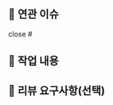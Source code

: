 ## 🔗 연관 이슈
<!-- 연관된 이슈 번호를 작성해주세요. PR이 머지되면 자동으로 이슈가 닫힙니다. -->
close #

## 📝 작업 내용
<!-- 이번 PR에서 작업한 내용을 간략히 설명해주세요(이미지 첨부 가능) -->

## 💬 리뷰 요구사항(선택)
<!--
리뷰어가 특별히 봐주었으면 하는 부분이 있다면 작성해주세요

ex) 메서드 XXX의 이름을 더 잘 짓고 싶은데 혹시 좋은 명칭이 있을까요?
--> 
